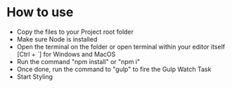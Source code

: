 # How to use

- Copy the files to your Project root folder
- Make sure Node is installed
- Open the terminal on the folder or open terminal within your editor itself [Ctrl + `] for Windows and MacOS
- Run the command "npm install" or "npm i"
- Once done, run the command to "gulp" to fire the Gulp Watch Task
- Start Styling
